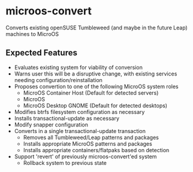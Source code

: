 # microos-convert

Converts existing openSUSE Tumbleweed (and maybe in the future Leap) machines to MicroOS

## Expected Features
* Evaluates existing system for viability of conversion
* Warns user this will be a disruptive change, with existing services needing configuration/reinstallation
* Proposes convertion to one of the following MicroOS system roles
  * MicroOS Container Host (Default for detected servers)
  * MicroOS
  * MicroOS Desktop GNOME (Default for detected desktops)
* Modifies btrfs filesystem configuration as necessary
* Installs transactional-update as necessary
* Modify snapper configuration
* Converts in a single transactional-update transaction
  * Removes all Tumbleweed/Leap patterns and packages
  * Installs appropriate MicroOS patterns and packages
  * Installs appropriate containers/flatpaks based on detection
* Support 'revert' of previously microos-convert'ed system
  * Rollback system to previous state
